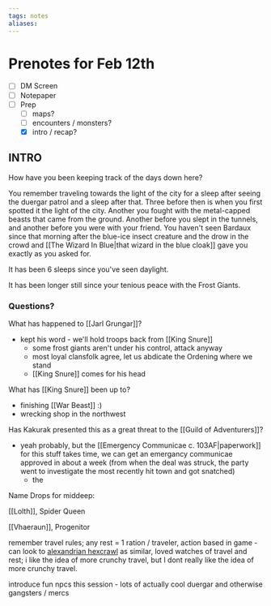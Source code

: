 ```yaml
---
tags: notes
aliases:
---
```


# Prenotes for Feb 12th
- [ ] DM Screen
- [ ] Notepaper
- [ ] Prep
	- [ ] maps?
	- [ ] encounters / monsters?
	- [x] intro / recap?
## INTRO

How have you been keeping track of the days down here?

You remember traveling towards the light of the city for a sleep after seeing the duergar patrol and a sleep after that. Three before then is when you first spotted it the light of the city. Another you fought with the metal-capped beasts that came from the ground. Another before you slept in the tunnels, and another before you were with your friend. You haven't seen Bardaux since that morning after the blue-ice insect creature and the drow in the crowd and [[The Wizard In Blue|that wizard in the blue cloak]] gave you exactly as you asked for.

It has been 6 sleeps since you've seen daylight.

It has been longer still since your tenious peace with the Frost Giants. 

### Questions?
What has happened to [[Jarl Grungar]]?
- kept his word - we'll hold troops back from [[King Snure]]
	- some frost giants aren't under his control, attack anyway
	- most loyal clansfolk agree, let us abdicate the Ordening where we stand
	- [[King Snure]] comes for his head


What has [[King Snure]] been up to?
- finishing [[War Beast]] :)
- wrecking shop in the northwest

Has Kakurak presented this as a great threat to the [[Guild of Adventurers]]?
- yeah probably, but the [[Emergency Communicae c. 103AF|paperwork]] for this stuff takes time, we can get an emergancy communicae approved in about a week (from when the deal was struck, the party went to investigate the most recently hit town and got snatched)
	- the 

Name Drops for middeep:

[[Lolth]], Spider Queen

[[Vhaeraun]], Progenitor

remember travel rules; any rest = 1 ration / traveler, action based in game - can look to [alexandrian hexcrawl](https://thealexandrian.net/wordpress/46116/roleplaying-games/5e-hexcrawl-part-3-watch-actions) as similar, loved watches of travel and rest; i like the idea of more crunchy travel, but I dont really like the idea of more crunchy travel.

introduce fun npcs this session - lots of actually cool duergar and otherwise gangsters / mercs


